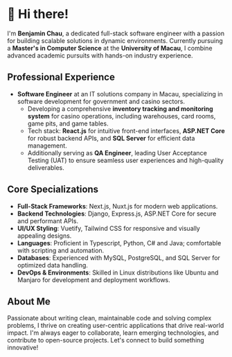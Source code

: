 # 👋 Hi there!

I'm **Benjamin Chau**, a dedicated full-stack software engineer with a passion for building scalable solutions in dynamic environments. Currently pursuing a **Master's in Computer Science** at the **University of Macau**, I combine advanced academic pursuits with hands-on industry experience.

## Professional Experience
- **Software Engineer** at an IT solutions company in Macau, specializing in software development for government and casino sectors.
  - Developing a comprehensive **inventory tracking and monitoring system** for casino operations, including warehouses, card rooms, game pits, and game tables.
  - Tech stack: **React.js** for intuitive front-end interfaces, **ASP.NET Core** for robust backend APIs, and **SQL Server** for efficient data management.
  - Additionally serving as **QA Engineer**, leading User Acceptance Testing (UAT) to ensure seamless user experiences and high-quality deliverables.

## Core Specializations
- **Full-Stack Frameworks**: Next.js, Nuxt.js for modern web applications.
- **Backend Technologies**: Django, Express.js, ASP.NET Core for secure and performant APIs.
- **UI/UX Styling**: Vuetify, Tailwind CSS for responsive and visually appealing designs.
- **Languages**: Proficient in Typescript, Python, C# and Java; comfortable with scripting and automation.
- **Databases**: Experienced with MySQL, PostgreSQL, and SQL Server for optimized data handling.
- **DevOps & Environments**: Skilled in Linux distributions like Ubuntu and Manjaro for development and deployment workflows.

## About Me
Passionate about writing clean, maintainable code and solving complex problems, I thrive on creating user-centric applications that drive real-world impact. I'm always eager to collaborate, learn emerging technologies, and contribute to open-source projects. Let's connect to build something innovative!
